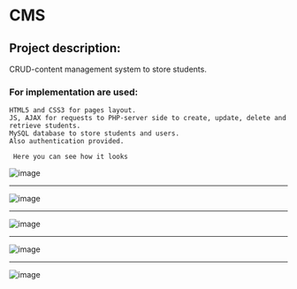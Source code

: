 # CMS


## Project description:
CRUD-content management system to store students.

### For implementation are used: 

```
HTML5 and CSS3 for pages layout.
JS, AJAX for requests to PHP-server side to create, update, delete and retrieve students.
MySQL database to store students and users.
Also authentication provided.
```
` Here you can see how it looks`

![image](https://github.com/rrromchIk/Cms/assets/90086332/4ea8dea9-34cb-4d9c-8210-bff23035d18f)

---

![image](https://github.com/rrromchIk/Cms/assets/90086332/c88f222b-f39f-4c0c-bf29-55ebaa020aee)

---

![image](https://github.com/rrromchIk/Cms/assets/90086332/d909b4ad-5589-4f3a-86ba-62370e5e8efa)

---

![image](https://github.com/rrromchIk/Cms/assets/90086332/b3d59dab-18c9-463d-aa85-57965ac4a80b)

---

![image](https://github.com/rrromchIk/Cms/assets/90086332/5f584691-2c9e-4715-87ad-f0822b07cf4e)





